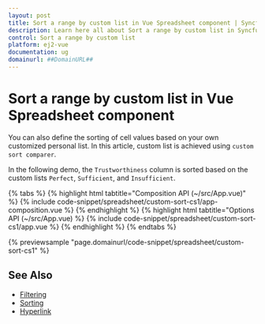 ```yaml
---
layout: post
title: Sort a range by custom list in Vue Spreadsheet component | Syncfusion
description: Learn here all about Sort a range by custom list in Syncfusion Vue Spreadsheet component of Syncfusion Essential JS 2 and more.
control: Sort a range by custom list 
platform: ej2-vue
documentation: ug
domainurl: ##DomainURL##
---
```


# Sort a range by custom list in Vue Spreadsheet component

You can also define the sorting of cell values based on your own customized personal list. In this article, custom list is achieved using `custom sort comparer`.

In the following demo, the `Trustworthiness` column is sorted based on the custom lists `Perfect`, `Sufficient`, and `Insufficient`.

{% tabs %}
{% highlight html tabtitle="Composition API (~/src/App.vue)" %}
{% include code-snippet/spreadsheet/custom-sort-cs1/app-composition.vue %}
{% endhighlight %}
{% highlight html tabtitle="Options API (~/src/App.vue) %}
{% include code-snippet/spreadsheet/custom-sort-cs1/app.vue %}
{% endhighlight %}
{% endtabs %}
        
{% previewsample "page.domainurl/code-snippet/spreadsheet/custom-sort-cs1" %}

## See Also

* [Filtering](../filter)
* [Sorting](../sort)
* [Hyperlink](../link)